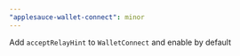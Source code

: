 ```yaml
---
"applesauce-wallet-connect": minor
---
```


Add `acceptRelayHint` to `WalletConnect` and enable by default
